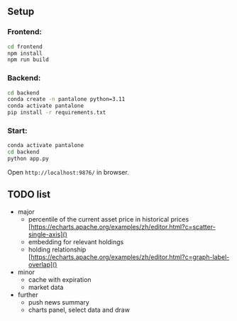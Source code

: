 ## Setup

### Frontend:

```bash
cd frontend
npm install
npm run build
```

### Backend:

```bash
cd backend
conda create -n pantalone python=3.11
conda activate pantalone
pip install -r requirements.txt
```

### Start:

```bash
conda activate pantalone
cd backend
python app.py
```

Open `http://localhost:9876/` in browser.


## TODO list

- major
  - percentile of the current asset price in historical prices [https://echarts.apache.org/examples/zh/editor.html?c=scatter-single-axis]()
  - embedding for relevant holdings
  - holding relationship [https://echarts.apache.org/examples/zh/editor.html?c=graph-label-overlap]()
- minor
  - cache with expiration
  - market data
- further
  - push news summary
  - charts panel, select data and draw

